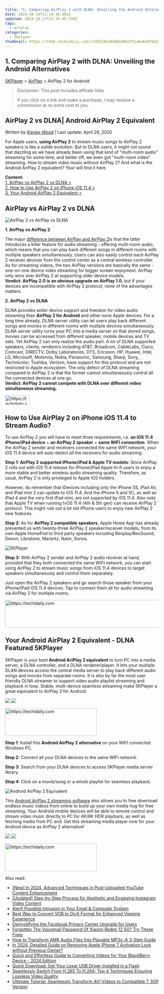```yaml
---
title: "1. Comparing AirPlay 2 with DLNA: Unveiling the Android Alternatives"
date: 2024-10-14T21:19:18.665Z
updated: 2024-10-17T23:34:49.539Z
tags:
  - airplay
categories:
  - 5kplayer
thumbnail: https://thmb.techidaily.com/c7d5334a16d86bd0def81a6a6e6f6a57897cdf76fff62c24b07135a4d8d600fb.jpg
---
```


## 1. Comparing AirPlay 2 with DLNA: Unveiling the Android Alternatives

[5KPlayer](https://tools.techidaily.com/5kplayer/products/) \> [AirPlay](https://tools.techidaily.com/5kplayer/airplay/) \> AirPlay 2 for Android

>  Disclaimer: This post includes affiliate links
>
>  If you click on a link and make a purchase, I may receive a commission at no extra cost to you.
>

## AirPlay 2 vs DLNA| Android AirPlay 2 Equivalent

 _Written by [Kaylee Wood](https://www.quora.com/profile/Amanda-Hu-21)_ | Last update: April 28, 2020

For Apple users, **using AirPlay 2** to stream music songs to AirPlay 2 speakers is like a solide evolution. But to DLNA users, it might not sound that dazzling as we have already been using that kind of "multi-room audio" streaming for some time, and better off, we even got "multi-room video" streaming. How to stream video music without AirPlay 2? And what is the Android AirPlay 2 equivalent? Your will find it here.

**Content:**  
[1\. AirPlay vs AirPlay 2 vs DLNA >](https://tools.techidaily.com/5kplayer/airplay/)  
[2\. How to Use AirPlay 2 on iPhone iOS 11.4 >](https://tools.techidaily.com/5kplayer/airplay/)  
[3\. Your Android AirPlay 2 Equivalent >](https://tools.techidaily.com/5kplayer/airplay/)

## AirPlay vs AirPlay 2 vs DLNA

![AirPlay 2 vs AirPlay vs DLNA](https://www.5kplayer.com/airplay/img/airplay-vs-airplay2-dlna.jpg) 

**1\. AirPlay vs AirPlay 2**

The major [difference between AirPlay and AirPlay 2](https://tools.techidaily.com/5kplayer/airplay/)is that the latter introduces a killer feature for audio streaming - offering multi-room audio, which means that you can play back different songs in different rooms with multiple speakers simultaneously. Users can also easily control each AirPlay 2 receiver devices from the control center as a central wireless controller. As for streaming videos, the two AirPlay versions are basically the same - one-on-one device video streaming for bigger screen enjoyment. AirPlay only wins over AirPlay 2 at supporting older device models.  
**Verdict: AirPlay 2.0 is an obvious upgrade on AirPlay 1.0**, but if your devices are incompatible with AirPlay 2 protocol, none of the advantages matters.

**2\. AirPlay 2 vs DLNA**

DLNA provides wider device support and freedom for video audio streaming than **AirPlay 2 for Android** and other none Apple devices. For a long time already, DLNA server utility can let users play back different songs and movies in different rooms with multiple devices simultaneously. DLNA server utility turns your PC into a media server so that stored songs, movies can be accessed from different speaker, mobile devices and TV sets. Yet AirPlay 2 can only realize the audio part. A lot of DLNA supported speakers, clients, renderers including AT&T, Broadcom, CableLabs, Cisco, Comcast, DIRECTV, Dolby Laboratories, DTS, Ericsson, HP, Huawei, Intel, LG, Microsoft, Motorola, Nokia, Panasonic, Samsung, Sharp, Sony, Technicolor, Toshiba, Verizon, have support for this protocol and are not restricted to Apple ecosystem. The only defect of DLNA streaming compared to AirPlay 2 is that the former cannot simultaneously control all the connected devices at one go.  
**Verdict: AirPlay 2 cannot compete with DLNA over different video simultaneous streaming.**

<!-- affiliate ads begin -->
<a href="https://25home.pxf.io/c/5597632/2148634/16836" target="_top" id="2148634">
  <img src="//a.impactradius-go.com/display-ad/16836-2148634" border="0" alt="https://techidaily.com" width="80" height="31"/>
</a>
<img height="0" width="0" src="https://25home.pxf.io/i/5597632/2148634/16836" style="position:absolute;visibility:hidden;" border="0" />
<!-- affiliate ads end -->

## How to Use AirPlay 2 on iPhone iOS 11.4 to Stream Audio?

To use AirPlay 2 you will have to meet three requirements, i.e. **an iOS 11.4 iPhone/iPad device** \+ **an AirPlay 2 speaker** \+ **same WIFI connection**. When the AirPlay 2 sender and receivers connected the same WIFI network, your iOS 11.4 device will auto-detect all the receivers for audio streaming.

**Step 1: AirPlay 2 supported iPhone/iPad & Apple TV models**: Since AriPlay 2 rolls out with iOS 11.4 release for iPhone/iPad Apple hi-fi users to enjoy a more stable and better wireless audio streaming quality. Therefore, as usual, AirPlay 2 is only privileged to Apple iOS holders. 

However, do remember that iDevices including only the iPhone 5S, iPad Air, and iPad mini 2 can update to iOS 11.4\. And the iPhone 5 and 5C, as well as iPad 4 and the very first iPad mini, are not supported by iOS 11.4\. Also note that Apple TV when running tvOS 11.4 (4th & 5th gen) can receive AirPlay 2 protocol. This might rule out a lot old iPhone users to enjoy new AirPlay 2 new features.

**Step 2:** As for **AirPlay 2 compatible speakers**, Apple Home App has already presented us with twenty-three AirPlay 2 speaker/receiver models, from its own Apple HomePod to third party speakers including Beoplay/BeoSound, Denon, Libratone, Marantz, Naim, Sonos. 

![5KPlayer](https://www.5kplayer.com/airplay/img/airplay-2-2.jpg) 

**Step 3:** With AirPlay 2 sender and AirPlay 2 audio receiver at hand, provided that they both connected the same WIFI network, you can start using AirPlay 2 to stream music songs from iOS 11.4 devices to target speakers simultaneously and control them separately.

Just open the AirPlay 2 speakers and go search those speaker from your iPhone/iPad iOS 11.4 devices. Tap to connect them all for audio streaming via AirPlay 2 for multiple rooms.

<!-- affiliate ads begin -->
<a href="https://aligracehair.sjv.io/c/5597632/1948881/19272" target="_top" id="1948881">
  <img src="//a.impactradius-go.com/display-ad/19272-1948881" border="0" alt="https://techidaily.com" width="728" height="90"/>
</a>
<img height="0" width="0" src="https://aligracehair.sjv.io/i/5597632/1948881/19272" style="position:absolute;visibility:hidden;" border="0" />
<!-- affiliate ads end -->

## Your Android AirPlay 2 Equivalent - DLNA Featured 5KPlayer

5KPlayer is your best **Android AriPlay 2 equivalent** to turn PC into a media server, a DLNA controller, and a DLNA renderer/player. It lets your multiple DLAN devices access the central media server to play back different audio songs and movies from separate rooms. It is also by far the most user friendly DLNA streamer to support video audio playlist streaming and playback in loop. Stable, multi-device seamless streaming make 5KPlayer a great equivalent to AirPlay 2 for Android.

[![](https://www.5kplayer.com/airplay/../button/freedownwhitewin.png)](https://tools.techidaily.com/5kplayer/products/) [![](https://www.5kplayer.com/airplay/../button/freedownbackmac.png)](https://tools.techidaily.com/5kplayer/products/) 

<!-- affiliate ads begin -->
<a href="https://aidotcom.pxf.io/c/5597632/2129042/19576" target="_top" id="2129042">
  <img src="//a.impactradius-go.com/display-ad/19576-2129042" border="0" alt="https://techidaily.com" width="300" height="90"/>
</a>
<img height="0" width="0" src="https://aidotcom.pxf.io/i/5597632/2129042/19576" style="position:absolute;visibility:hidden;" border="0" />
<!-- affiliate ads end -->

**Step 1**: Install this **Android AirPlay 2 alternative** on your WIFI connected Windows PC. 

**Step 2**: Connect all your DLNA devices to the same WIFI network. 

**Step 3**: Search from your DLNA devices to access 5KPlayer media server library. 

**Step 4**: Click on a movie/song or a whole playlist for seamless playback.

![Android AirPlay 2 Equivalent](https://www.5kplayer.com/airplay/../dlna/img/dlna-server.jpg) 

This [Android AirPlay 2 streaming software](https://tools.techidaily.com/5kplayer/dlna/) also allows you to free download endless music videos from online to build up your own media hug for free streaming. Your Android mobile devices will be able to remote control and stream video music directly to PC for 4K/8K HDR playback, as well as fetching media from PC end. Get this streaming media player now for your Android device as AirPlay 2 alternative! 

[![](https://www.5kplayer.com/airplay/../button/freedownwhitewin.png)](https://tools.techidaily.com/5kplayer/products/) [![](https://www.5kplayer.com/airplay/../button/freedownbackmac.png)](https://tools.techidaily.com/5kplayer/products/)

<!-- affiliate ads begin -->
<a href="https://aligracehair.sjv.io/c/5597632/1884017/19272" target="_top" id="1884017">
  <img src="//a.impactradius-go.com/display-ad/19272-1884017" border="0" alt="https://techidaily.com" width="300" height="90"/>
</a>
<img height="0" width="0" src="https://aligracehair.sjv.io/i/5597632/1884017/19272" style="position:absolute;visibility:hidden;" border="0" />
<!-- affiliate ads end -->

<ins class="adsbygoogle"
     style="display:block"
     data-ad-format="autorelaxed"
     data-ad-client="ca-pub-7571918770474297"
     data-ad-slot="1223367746"></ins>

<ins class="adsbygoogle"
     style="display:block"
     data-ad-client="ca-pub-7571918770474297"
     data-ad-slot="8358498916"
     data-ad-format="auto"
     data-full-width-responsive="true"></ins>

<span class="atpl-alsoreadstyle">Also read:</span>
<div><ul>
<li><a href="https://facebook-video-share.techidaily.com/new-in-2024-advanced-techniques-in-post-uploaded-youtube-content-enhancement/"><u>[New] In 2024, Advanced Techniques in Post-Uploaded YouTube Content Enhancement</u></a></li>
<li><a href="https://instagram-videos.techidaily.com/updated-step-by-step-process-for-aesthetic-and-engaging-instagram-video-content/"><u>[Updated] Step-by-Step Process for Aesthetic and Engaging Instagram Video Content</u></a></li>
<li><a href="https://facebook.techidaily.com/alert-possible-intrusion-in-your-email-and-computer-system/"><u>Alert! Possible Intrusion in Your Email & Computer System</u></a></li>
<li><a href="https://media-tips.techidaily.com/best-way-to-convert-vob-to-divx-format-for-enhanced-viewing-experience/"><u>Best Way to Convert VOB to DivX Format for Enhanced Viewing Experience</u></a></li>
<li><a href="https://facebook.techidaily.com/demystifying-the-facebook-privacy-center-upgrade-for-users/"><u>Demystifying the Facebook Privacy Center Upgrade for Users</u></a></li>
<li><a href="https://unlock-android.techidaily.com/forgotten-the-voicemail-password-of-xiaomi-redmi-12-5g-try-these-fixes-by-drfone-android/"><u>Forgotten The Voicemail Password Of Xiaomi Redmi 12 5G? Try These Fixes</u></a></li>
<li><a href="https://media-tips.techidaily.com/how-to-transform-amr-audio-files-into-playable-mp3s-a-3-step-guide/"><u>How to Transform AMR Audio Files Into Playable MP3s: A 3-Step Guide</u></a></li>
<li><a href="https://apple-account.techidaily.com/in-2024-detailed-guide-on-removing-apple-iphone-7-activation-lock-without-previous-owner-by-drfone-ios/"><u>In 2024, Detailed Guide on Removing Apple iPhone 7 Activation Lock without Previous Owner?</u></a></li>
<li><a href="https://media-tips.techidaily.com/quick-and-effortless-guide-to-converting-videos-for-your-blackberry-device-2024-edition/"><u>Quick and Effortless Guide to Converting Videos for Your BlackBerry Device - 2024 Edition</u></a></li>
<li><a href="https://hardware-updates.techidaily.com/1722966110508-quick-download-get-your-lexar-usb-driver-installed-in-a-flash/"><u>Quick Download: Get Your Lexar USB Driver Installed in a Flash</u></a></li>
<li><a href="https://media-tips.techidaily.com/seamlessly-switch-from-h265-to-h264-top-4-techniques-ensuring-lossless-video-quality/"><u>Seamlessly Switch From H.265 To H.264: Top 4 Techniques Ensuring Lossless Video Quality</u></a></li>
<li><a href="https://media-tips.techidaily.com/ultimate-tutorial-seamlessly-transform-avi-videos-to-compatible-t-3gp-version/"><u>Ultimate Tutorial: Seamlessly Transform AVI Videos to Compatible T 3GP Version</u></a></li>
</ul></div>

